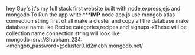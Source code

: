 hey Guy's it's my full stack first website built with node,express,ejs and mongodb
To Run the app
write 
*******IMP****
node app.js
use mongob atlas connection string
first of all make a cluster and copy all the database 
make database name like Recipe
categories,recipes and signups->These will be collection name
connection string will look like
mongodb+srv://Shubham_234:<mongob_password>@cluster0.ld2mebh.mongodb.net/
